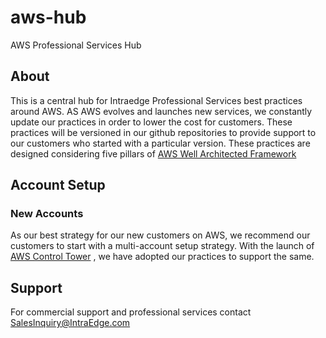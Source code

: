 # aws-hub
AWS Professional Services Hub

## About
This is a central hub for Intraedge Professional Services best practices around AWS. AS AWS evolves and launches new services, we constantly update our practices in order to lower the cost for customers.
These practices will be versioned in our github repositories to provide support to our customers who started with a particular version. 
These practices are designed considering five pillars of [AWS Well Architected Framework](https://aws.amazon.com/architecture/well-architected/) 

## Account Setup

### New Accounts
As our best strategy for our new customers on AWS, we recommend our customers to start with a multi-account setup strategy. With the launch of [AWS Control Tower](https://docs.aws.amazon.com/controltower/latest/userguide/what-is-control-tower.html) , we have adopted our practices to support the same.


## Support
For commercial support and professional services contact SalesInquiry@IntraEdge.com

